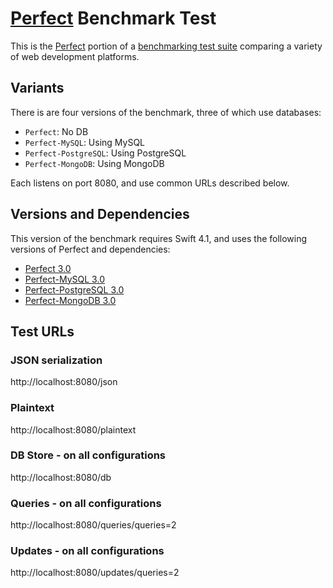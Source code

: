# [Perfect](https://www.perfect.org) Benchmark Test

This is the [Perfect](https://www.perfect.org) portion of a [benchmarking test suite](https://www.techempower.com/benchmarks/) comparing a variety of web development platforms.

## Variants

There is are four versions of the benchmark, three of which use databases:
- `Perfect`: No DB
- `Perfect-MySQL`: Using MySQL
- `Perfect-PostgreSQL`: Using PostgreSQL
- `Perfect-MongoDB`: Using MongoDB

Each listens on port 8080, and use common URLs described below.

## Versions and Dependencies

This version of the benchmark requires Swift 4.1, and uses the following versions of Perfect and dependencies:

- [Perfect 3.0](https://github.com/PerfectlySoft/Perfect-HTTPServer.git)
- [Perfect-MySQL 3.0](https://github.com/PerfectlySoft/Perfect-MySQL.git)
- [Perfect-PostgreSQL 3.0](https://github.com/PerfectlySoft/Perfect-PostgreSQL.git)
- [Perfect-MongoDB 3.0](https://github.com/PerfectlySoft/Perfect-MongoDB.git)

## Test URLs
### JSON serialization

http://localhost:8080/json

### Plaintext

http://localhost:8080/plaintext

### DB Store - on all configurations

http://localhost:8080/db

### Queries - on all configurations

http://localhost:8080/queries/queries=2

### Updates - on all configurations

http://localhost:8080/updates/queries=2